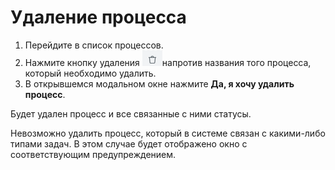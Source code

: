 # Удаление процесса

1. Перейдите в список процессов.&#x20;
2. Нажмите кнопку удаления <img src="../../../.gitbook/assets/изображение (245).png" alt="" data-size="line">напротив названия того процесса, который необходимо удалить.&#x20;
3. В открывшемся модальном окне нажмите **Да, я хочу удалить процесс**.&#x20;

Будет удален процесс и все связанные с ними статусы.&#x20;

Невозможно удалить процесс, который в системе связан с какими-либо типами задач. В этом случае будет отображено окно с соответствующим предупреждением.&#x20;
